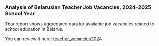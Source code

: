 ### Analysis of Belarusian Teacher Job Vacancies, 2024–2025 School Year

That report shows aggregated data for available job vacancies related to school education in Belarus.

You can review it here: [teacher_vacancies2024](https://aulasau.github.io/teacher_vacancies2024/)
